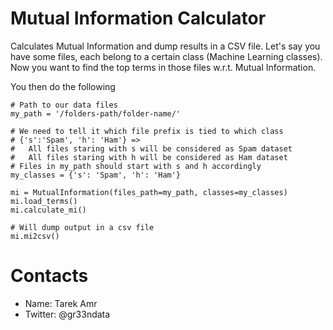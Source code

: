 # Mutual Information Calculator #

Calculates Mutual Information and dump results in a CSV file.
Let's say you have some files, each belong to a certain class (Machine Learning classes). Now you want to find the top terms in those files w.r.t. Mutual Information.

You then do the following

	# Path to our data files
	my_path = '/folders-path/folder-name/'

	# We need to tell it which file prefix is tied to which class
	# {'s':'Spam', 'h': 'Ham'} => 
	# 	All files staring with s will be considered as Spam dataset
	#	All files staring with h will be considered as Ham dataset
	# Files in my_path should start with s and h accordingly 
	my_classes = {'s': 'Spam', 'h': 'Ham'}

	mi = MutualInformation(files_path=my_path, classes=my_classes)
	mi.load_terms()
	mi.calculate_mi()
	
	# Will dump output in a csv file	
	mi.mi2csv()


# Contacts #
 
+ Name: Tarek Amr
+ Twitter: @gr33ndata
 


